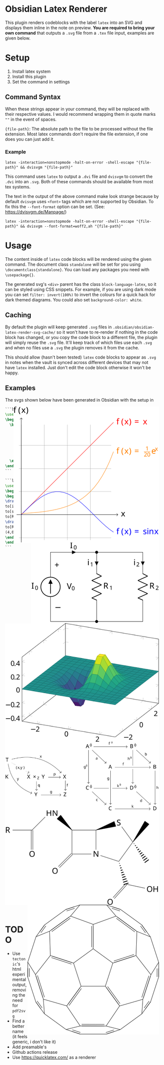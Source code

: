 # Obsidian Latex Renderer

This plugin renders codeblocks with the label `latex` into an SVG and displays them inline in the note on preview. **You are required to bring your own command** that outputs a `.svg` file from a `.tex` file input, examples are given below.

# Setup
1. Install latex system
2. Install this plugin
3. Set the command in settings

## Command Syntax
When these strings appear in your command, they will be replaced with their respective values. I would recommend wrapping them in quote marks `""` in the event of spaces.

`{file-path}`: The absolute path to the file to be processed without the file extension. Most latex commands don't require the file extension, if one does you can just add it.

### Example
    latex -interaction=nonstopmode -halt-on-error -shell-escape "{file-path}" && dvisvgm "{file-path}"

This command uses `latex` to output a `.dvi` file and `dvisvgm` to convert the `.dvi` into an `.svg`. Both of these commands should be available from most tex systems.

The text in the output of the above command make look strange because by default `dvisvgm` uses `<font>` tags which are not supported by Obsidian. To fix this the `--font-format` option can be set. (See: https://dvisvgm.de/Manpage/)

    latex -interaction=nonstopmode -halt-on-error -shell-escape "{file-path}" && dvisvgm --font-format=woff2,ah "{file-path}"

# Usage
The content inside of `latex` code blocks will be rendered using the given command. The document class `standalone` will be set for you using `\documentclass{standalone}`. You can load any packages you need with `\usepackage{}`.

The generated svg's `<div>` parent has the class `block-language-latex`, so it can be styled using CSS snippets. For example, if you are using dark mode you can set `filter: invert(100%)` to invert the colours for a quick hack for dark themed diagrams. You could also set `background-color: white`.

## Caching
By default the plugin will keep generated `.svg` files in `.obsidian/obsidian-latex-render-svg-cache/` so it won't have to re-render if nothing in the code block has changed, or you copy the code block to a different file, the plugin will simply reuse the `.svg` file. It'll keep track of which files use each `.svg` and when no files use a `.svg` the plugin removes it from the cache.

This should allow (hasn't been tested) `latex` code blocks to appear as `.svg` in notes when the vault is synced across different devices that may not have `latex` installed. Just don't edit the code block otherwise it won't be happy.

## Examples
The svgs shown below have been generated in Obsidian with the setup in 

<img align="right" src="./assets/svg1.svg" style="background-color: white">

````latex
```latex
\usepackage{tikz}
\begin{document}
  \begin{tikzpicture}[domain=0:4]
    \draw[very thin,color=gray] (-0.1,-1.1) grid (3.9,3.9);
    \draw[->] (-0.2,0) -- (4.2,0) node[right] {$x$};
    \draw[->] (0,-1.2) -- (0,4.2) node[above] {$f(x)$};
    \draw[color=red]    plot (\x,\x)             node[right] {$f(x) =x$};
    \draw[color=blue]   plot (\x,{sin(\x r)})    node[right] {$f(x) = \sin x$};
    \draw[color=orange] plot (\x,{0.05*exp(\x)}) node[right] {$f(x) = \frac{1}{20} \mathrm e^x$};
  \end{tikzpicture}
\end{document}
```
````

<img align="right" src="./assets/svg2.svg" style="background-color: white">

````latex
```latex
\usepackage{circuitikz}
\begin{document}
\begin{circuitikz}[american, voltage shift=0.5]
\draw (0,0)
to[isource, l=$I_0$, v=$V_0$] (0,3)
to[short, -*, i=$I_0$] (2,3)
to[R=$R_1$, i>_=$i_1$] (2,0) -- (0,0);
\draw (2,3) -- (4,3)
to[R=$R_2$, i>_=$i_2$]
(4,0) to[short, -*] (2,0);
\end{circuitikz}
\end{document}
```
````

<img align="right" src="./assets/svg3.svg" style="background-color: white">

````latex
```latex
\usepackage{pgfplots}
\pgfplotsset{compat=1.16}
\begin{document}
\begin{tikzpicture}
\begin{axis}[colormap/viridis]
\addplot3[
	surf,
	samples=18,
	domain=-3:3
]
{exp(-x^2-y^2)*x};
\end{axis}
\end{tikzpicture}
\end{document}
```
````

<img align="right" src="./assets/svg4.svg" style="background-color: white">

````latex
```latex
\usepackage{tikz-cd}
\begin{document}
\begin{tikzcd}
T
\arrow[drr, bend left, "x"]
\arrow[ddr, bend right, "y"]
\arrow[dr, dotted, "{(x,y)}" description] & & \\
K & X \times_Z Y \arrow[r, "p"] \arrow[d, "q"]
& X \arrow[d, "f"] \\
& Y \arrow[r, "g"]
& Z
\end{tikzcd}
\quad \quad
\begin{tikzcd}[row sep=2.5em]
A' \arrow[rr,"f'"] \arrow[dr,swap,"a"] \arrow[dd,swap,"g'"] &&
B' \arrow[dd,swap,"h'" near start] \arrow[dr,"b"] \\
& A \arrow[rr,crossing over,"f" near start] &&
B \arrow[dd,"h"] \\
C' \arrow[rr,"k'" near end] \arrow[dr,swap,"c"] && D' \arrow[dr,swap,"d"] \\
& C \arrow[rr,"k"] \arrow[uu,<-,crossing over,"g" near end]&& D
\end{tikzcd}
\end{document}
```
````

<img align="right" src="./assets/svg5.svg" style="background-color: white">

````latex
```latex
\usepackage{chemfig}
\begin{document}
\chemfig{[:-90]HN(-[::-45](-[::-45]R)=[::+45]O)>[::+45]*4(-(=O)-N*5(-(<:(=[::-60]O)-[::+60]OH)-(<[::+0])(<:[::-108])-S>)--)}
\end{document}
```
````

<img align="right" src="./assets/svg6.svg" style="background-color: white">

````latex
```latex
\usepackage{chemfig}
\begin{document}
\definesubmol\fragment1{
(-[:#1,0.85,,,draw=none]
-[::126]-[::-54](=_#(2pt,2pt)[::180])
-[::-70](-[::-56.2,1.07]=^#(2pt,2pt)[::180,1.07])
-[::110,0.6](-[::-148,0.60](=^[::180,0.35])-[::-18,1.1])
-[::50,1.1](-[::18,0.60]=_[::180,0.35])
-[::50,0.6]
-[::110])
}
\chemfig{
!\fragment{18}
!\fragment{90}
!\fragment{162}
!\fragment{234}
!\fragment{306}
}
\end{document}
```
````

# TODO
- Use `tectonic`'s html experimental output, removing the need for `pdf2svg`
- Find a better name (it feels generic, i don't like it)
- Add preamable's
- Github actions release
- Use https://quicklatex.com/ as a renderer